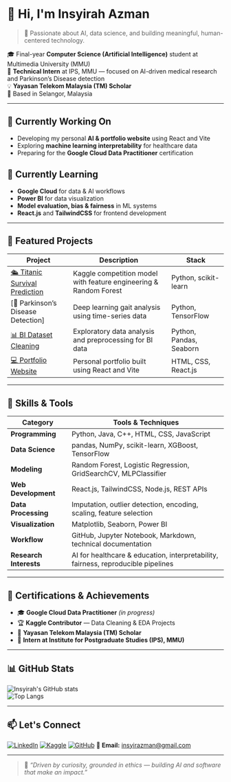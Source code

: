# 👋 Hi, I'm **Insyirah Azman**

> 🎯 Passionate about AI, data science, and building meaningful, human-centered technology.

🎓 Final-year **Computer Science (Artificial Intelligence)** student at Multimedia University (MMU)  
🧠 **Technical Intern** at IPS, MMU — focused on AI-driven medical research and Parkinson’s Disease detection  
💡 **Yayasan Telekom Malaysia (TM) Scholar**  
📍 Based in Selangor, Malaysia  

---

## 🔭 Currently Working On
- Developing my personal **AI & portfolio website** using React and Vite  
- Exploring **machine learning interpretability** for healthcare data  
- Preparing for the **Google Cloud Data Practitioner** certification

## 🌱 Currently Learning
- **Google Cloud** for data & AI workflows  
- **Power BI** for data visualization  
- **Model evaluation, bias & fairness** in ML systems  
- **React.js** and **TailwindCSS** for frontend development

---

## 🚀 Featured Projects

| Project | Description | Stack |
|----------|--------------|-------|
| [🛳 Titanic Survival Prediction](https://github.com/insyirahazman/Titanic-Predictions-with-Random-Forests) | Kaggle competition model with feature engineering & Random Forest | Python, scikit-learn |
| [🧬 Parkinson’s Disease Detection] | Deep learning gait analysis using time-series data | Python, TensorFlow |
| [📊 BI Dataset Cleaning](https://github.com/insyirahazman/BI-Data-Cleaning-and-EDA) | Exploratory data analysis and preprocessing for BI data | Python, Pandas, Seaborn |
| [💻 Portfolio Website](https://github.com/insyirahazman/my-portfolio) | Personal portfolio built using React and Vite | HTML, CSS, React.js |

---

## 🧠 Skills & Tools

| Category              | Tools & Techniques                                                                 |
|-----------------------|-------------------------------------------------------------------------------------|
| **Programming**       | Python, Java, C++, HTML, CSS, JavaScript                                           |
| **Data Science**      | pandas, NumPy, scikit-learn, XGBoost, TensorFlow                                   |
| **Modeling**          | Random Forest, Logistic Regression, GridSearchCV, MLPClassifier                    |
| **Web Development**   | React.js, TailwindCSS, Node.js, REST APIs                                          |
| **Data Processing**   | Imputation, outlier detection, encoding, scaling, feature selection                |
| **Visualization**     | Matplotlib, Seaborn, Power BI                                                      |
| **Workflow**          | GitHub, Jupyter Notebook, Markdown, technical documentation                        |
| **Research Interests**| AI for healthcare & education, interpretability, fairness, reproducible pipelines  |

---

## 🏅 Certifications & Achievements
- 🎓 **Google Cloud Data Practitioner** *(in progress)*  
- 🏆 **Kaggle Contributor** — Data Cleaning & EDA Projects  
- 💼 **Yayasan Telekom Malaysia (TM) Scholar**  
- 📖 **Intern at Institute for Postgraduate Studies (IPS), MMU)**  

---

## 📊 GitHub Stats

![Insyirah's GitHub stats](https://github-readme-stats.vercel.app/api?username=insyirahazman&show_icons=true&theme=calm_pink&hide_border=true)  
![Top Langs](https://github-readme-stats.vercel.app/api/top-langs/?username=insyirahazman&layout=compact&theme=calm_pink&hide_border=true)

---

## 📫 Let's Connect

[![LinkedIn](https://img.shields.io/badge/LinkedIn-Insyirah%20Azman-blue?logo=linkedin&logoColor=white)](https://www.linkedin.com/in/insyirah-azman-022849213/)
[![Kaggle](https://img.shields.io/badge/Kaggle-Profile-20BEFF?logo=kaggle&logoColor=white)](https://www.kaggle.com/insyirahazman)
[![GitHub](https://img.shields.io/badge/GitHub-insyirahazman-181717?logo=github)](https://github.com/insyirahazman)
📧 **Email:** [insyirazman@gmail.com](mailto:insyirazman@gmail.com)

---

> 💬 *“Driven by curiosity, grounded in ethics — building AI and software that make an impact.”*
